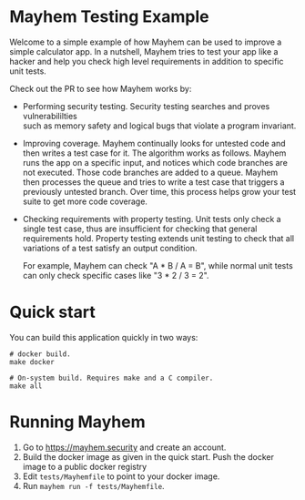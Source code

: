 # Mayhem Testing Example

Welcome to a simple example of how Mayhem can be used to improve a simple
calculator app. In a nutshell, Mayhem tries to test your app like a hacker
and help you check high level requirements in addition to specific unit tests.

Check out the PR to see how Mayhem works by:

- Performing security testing. Security testing searches and proves vulnerabililties  
  such as memory safety and logical bugs that violate a program invariant.

- Improving coverage. Mayhem continually looks for untested code and then writes a
  test case for it. The algorithm works as follows. Mayhem runs the app on
  a specific input, and notices which code branches are not executed. Those code
  branches are added to a queue. Mayhem then processes the queue and tries to write
  a test case that triggers a previously untested branch. Over time, this process helps
  grow your test suite to get more code coverage.

- Checking requirements with property testing. Unit tests only check a single
  test case, thus are insufficient for checking that general requirements hold.
  Property testing extends unit testing to check that all variations of a test
  satisfy an output condition.

  For example, Mayhem can check "A * B / A = B", while normal unit tests can only check specific cases
  like "3 * 2 / 3 = 2".

# Quick start

You can build this application quickly in two ways:

```
# docker build.
make docker

# On-system build. Requires make and a C compiler.
make all
```

# Running Mayhem

1. Go to https://mayhem.security and create an account.
2. Build the docker image as given in the quick start. Push the docker image to a public
   docker registry
3. Edit `tests/Mayhemfile` to point to your docker image.
4. Run `mayhem run -f tests/Mayhemfile`.
